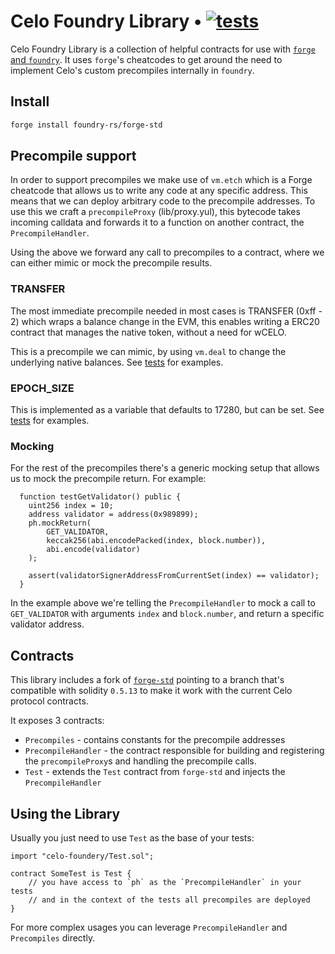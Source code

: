 # Celo Foundry Library • [![tests](https://github.com/bowd/celo-foundry/actions/workflows/tests.yml/badge.svg)](https://github.com/bowd/celo-foundry/actions/workflows/tests.yml)

Celo Foundry Library is a collection of helpful contracts for use with [`forge` and `foundry`](https://github.com/foundry-rs/foundry). It uses `forge`'s cheatcodes to get around the need to implement Celo's custom precompiles internally in `foundry`.

## Install

```bash
forge install foundry-rs/forge-std
```

## Precompile support

In order to support precompiles we make use of `vm.etch` which is a Forge cheatcode that allows us to write any code at any specific address. This means that we can deploy arbitrary code to the precompile addresses.
To use this we craft a `precompileProxy` (lib/proxy.yul), this bytecode takes incoming calldata and forwards it to a function on another contract, the `PrecompileHandler`.

Using the above we forward any call to precompiles to a contract, where we can either mimic or mock the precompile results.

### TRANSFER

The most immediate precompile needed in most cases is TRANSFER (0xff - 2) which wraps a balance change in the EVM, this enables writing a ERC20 contract that manages the native token, without a need for wCELO.

This is a precompile we can mimic, by using `vm.deal` to change the underlying native balances.
See [tests](./src/test/Precompiles.t.sol) for examples.

### EPOCH_SIZE

This is implemented as a variable that defaults to 17280, but can be set.
See [tests](./src/test/Precompiles.t.sol) for examples.

### Mocking

For the rest of the precompiles there's a generic mocking setup that allows us to mock the precompile return. For example:

```solidity
  function testGetValidator() public {
    uint256 index = 10;
    address validator = address(0x989899);
    ph.mockReturn(
        GET_VALIDATOR, 
        keccak256(abi.encodePacked(index, block.number)), 
        abi.encode(validator)
    );

    assert(validatorSignerAddressFromCurrentSet(index) == validator);
  }
```

In the example above we're telling the `PrecompileHandler` to mock a call to `GET_VALIDATOR` with arguments `index` and `block.number`, and return a specific validator address.

## Contracts

This library includes a fork of [`forge-std`](github.com/bowd/forge-std) pointing to a branch that's compatible with solidity `0.5.13` to make it work with the current Celo protocol contracts.

It exposes 3 contracts:

- `Precompiles` - contains constants for the precompile addresses
- `PrecompileHandler` - the contract responsible for building and registering the `precompileProxy`s and handling the precompile calls.
- `Test` - extends the `Test` contract from `forge-std` and injects the `PrecompileHandler`

## Using the Library

Usually you just need to use `Test` as the base of your tests:

```solidity
import "celo-foundery/Test.sol";

contract SomeTest is Test {
    // you have access to `ph` as the `PrecompileHandler` in your tests
    // and in the context of the tests all precompiles are deployed
}
```

For more complex usages you can leverage `PrecompileHandler` and `Precompiles` directly.
